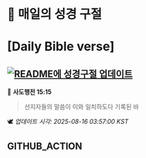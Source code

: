 # 🙏 매일의 성경 구절
# [Daily Bible verse]
## [![README에 성경구절 업데이트](https://github.com/DONGSUKA/first_test/actions/workflows/update-readme-bible.yml/badge.svg)](https://github.com/DONGSUKA/first_test/actions/workflows/update-readme-bible.yml)
<!-- START_BIBLE_VERSE -->
📖 **사도행전 15:15**
> 선지자들의 말씀이 이와 일치하도다 기록된 바

🕊️ _업데이트 시각: 2025-08-16 03:57:00 KST_
  <!-- END_BIBLE_VERSE -->
## GITHUB_ACTION
